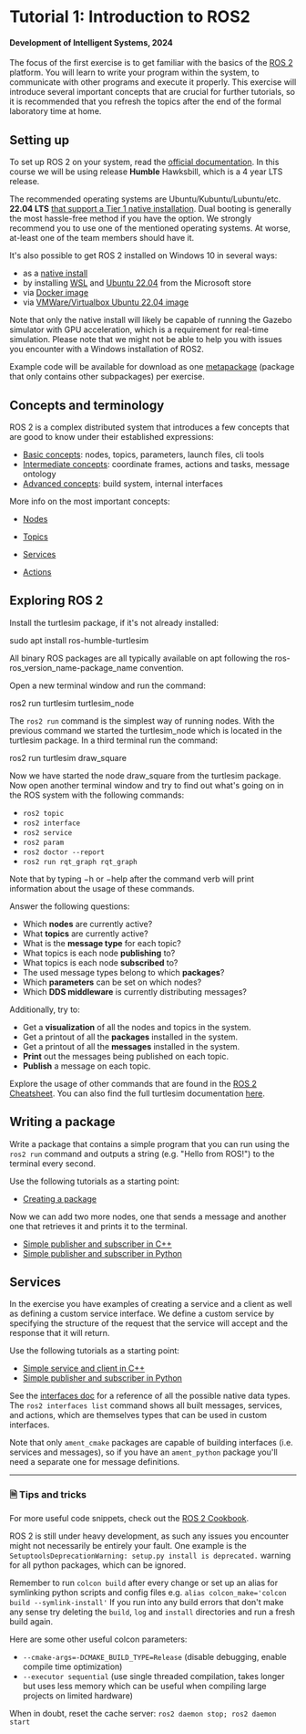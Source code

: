# Tutorial 1: Introduction to ROS2

#### Development of Intelligent Systems, 2024

The focus of the first exercise is to get familiar with the basics of the [ROS 2](http://www.ros.org) platform. You will learn to write your program within the system, to communicate with other programs and execute it properly. This exercise will introduce several important concepts that are crucial for further tutorials, so it is recommended that you refresh the topics after the end of the formal laboratory time at home.

## Setting up

To set up ROS 2 on your system, read the [official documentation](https://docs.ros.org/en/humble/index.html). In this course we will be using release **Humble** Hawksbill, which is a 4 year LTS release.

The recommended operating systems are Ubuntu/Kubuntu/Lubuntu/etc. **22.04 LTS** [that support a Tier 1 native installation](https://www.ros.org/reps/rep-2000.html). Dual booting is generally the most hassle-free method if you have the option. We strongly recommend you to use one of the mentioned operating systems. At worse, at-least one of the team members should have it.

It's also possible to get ROS 2 installed on Windows 10 in several ways:
- as a [native install](https://docs.ros.org/en/iron/Installation/Windows-Install-Binary.html#)
- by installing [WSL](https://apps.microsoft.com/detail/9P9TQF7MRM4R?hl=en-us&gl=US) and [Ubuntu 22.04](https://apps.microsoft.com/detail/9PN20MSR04DW?hl=en-us&gl=US) from the Microsoft store
- via [Docker image](https://docs.ros.org/en/humble/How-To-Guides/Run-2-nodes-in-single-or-separate-docker-containers.html)
- via [VMWare/Virtualbox Ubuntu 22.04 image](https://www.osboxes.org/ubuntu/)

Note that only the native install will likely be capable of running the Gazebo simulator with GPU acceleration, which is a requirement for real-time simulation. Please note that we might not be able to help you with issues you encounter with a Windows installation of ROS2.

Example code will be available for download as one [metapackage](https://docs.ros.org/en/humble/How-To-Guides/Using-Variants.html) (package that only contains other subpackages) per exercise.

## Concepts and terminology

ROS 2 is a complex distributed system that introduces a few concepts that are good to know under their established expressions:

- [Basic concepts](https://docs.ros.org/en/humble/Concepts/Basic.html): nodes, topics, parameters, launch files, cli tools
- [Intermediate concepts](https://docs.ros.org/en/humble/Concepts/Intermediate.html): coordinate frames, actions and tasks, message ontology
- [Advanced concepts](https://docs.ros.org/en/humble/Concepts/Advanced.html): build system, internal interfaces

More info on the most important concepts:

- [Nodes](https://docs.ros.org/en/humble/Tutorials/Beginner-CLI-Tools/Understanding-ROS2-Nodes/Understanding-ROS2-Nodes.html)

- [Topics](https://docs.ros.org/en/humble/Tutorials/Beginner-CLI-Tools/Understanding-ROS2-Topics/Understanding-ROS2-Topics.html)

- [Services](https://docs.ros.org/en/humble/Tutorials/Beginner-CLI-Tools/Understanding-ROS2-Services/Understanding-ROS2-Services.html)

- [Actions](https://docs.ros.org/en/humble/Tutorials/Beginner-CLI-Tools/Understanding-ROS2-Actions/Understanding-ROS2-Actions.html)

## Exploring ROS 2

Install the turtlesim package, if it's not already installed:

sudo apt install ros-humble-turtlesim

All binary ROS packages are all typically available on apt following the ros-ros_version_name-package_name convention.

Open a new terminal window and run the command:

ros2 run turtlesim turtlesim_node

The `ros2 run` command is the simplest way of running nodes. With the previous command we started the turtlesim_node which is located in the turtlesim package. In a third terminal run the command:

ros2 run turtlesim draw_square

Now we have started the node draw_square from the turtlesim package. Now open another terminal window and try to find out what's going on in the ROS system with the following commands:

- `ros2 topic`
- `ros2 interface`
- `ros2 service`
- `ros2 param`
- `ros2 doctor --report`
- `ros2 run rqt_graph rqt_graph`

Note that by typing −h or −help after the command verb will print information about the usage of these commands.

Answer the following questions:

- Which **nodes** are currently active?
- What **topics** are currently active?
- What is the **message type** for each topic?
- What topics is each node **publishing** to?
- What topics is each node **subscribed** to?
- The used message types belong to which **packages**?
- Which **parameters** can be set on which nodes?
- Which **DDS middleware** is currently distributing messages?

Additionally, try to:
- Get a **visualization** of all the nodes and topics in the system.
- Get a printout of all the **packages** installed in the system.
- Get a printout of all the **messages** installed in the system.
- **Print** out the messages being published on each topic.
- **Publish** a message on each topic.

Explore the usage of other commands that are found in the [ROS 2 Cheatsheet](https://www.theconstructsim.com/wp-content/uploads/2021/10/ROS2-Command-Cheat-Sheets-updated.pdf). You can also find the full turtlesim documentation [here](https://docs.ros.org/en/humble/Tutorials/Beginner-CLI-Tools/Introducing-Turtlesim/Introducing-Turtlesim.html#prerequisites).

## Writing a package

Write a package that contains a simple program that you can run using the `ros2 run` command and outputs a string (e.g. "Hello from ROS!") to the terminal every second.

Use the following tutorials as a starting point:

- [Creating a package](https://docs.ros.org/en/humble/Tutorials/Beginner-Client-Libraries/Creating-Your-First-ROS2-Package.html)

Now we can add two more nodes, one that sends a message and another one that retrieves it and prints it to the terminal.

- [Simple publisher and subscriber in C++](https://docs.ros.org/en/humble/Tutorials/Beginner-Client-Libraries/Writing-A-Simple-Cpp-Publisher-And-Subscriber.html)
- [Simple publisher and subscriber in Python](https://docs.ros.org/en/humble/Tutorials/Beginner-Client-Libraries/Writing-A-Simple-Py-Publisher-And-Subscriber.html)

## Services

In the exercise you have examples of creating a service and a client as well as defining a custom service interface. We define a custom service by specifying the structure of the request that the service will accept and the response that it will return. 

Use the following tutorials as a starting point:

- [Simple service and client in C++](https://docs.ros.org/en/humble/Tutorials/Beginner-Client-Libraries/Writing-A-Simple-Cpp-Service-And-Client.html)
- [Simple publisher and subscriber in Python](https://docs.ros.org/en/humble/Tutorials/Beginner-Client-Libraries/Writing-A-Simple-Py-Service-And-Client.html)

See the [interfaces doc](https://docs.ros.org/en/humble/Concepts/Basic/About-Interfaces.html) for a reference of all the possible native data types. The `ros2 interfaces list` command shows all built messages, services, and actions, which are themselves types that can be used in custom interfaces.

Note that only `ament_cmake` packages are capable of building interfaces (i.e. services and messages), so if you have an `ament_python` package you'll need a separate one for message definitions.

------

### 🗎 Tips and tricks

For more useful code snippets, check out the [ROS 2 Cookbook](https://github.com/mikeferguson/ros2_cookbook).

ROS 2 is still under heavy development, as such any issues you encounter might not necessarily be entirely your fault. One example is the `SetuptoolsDeprecationWarning: setup.py install is deprecated.` warning for all python packages, which can be ignored.

Remember to run `colcon build` after every change or set up an alias for symlinking python scripts and config files e.g. `alias colcon_make='colcon build --symlink-install'` If you run into any build errors that don't make any sense try deleting the `build`, `log` and `install` directories and run a fresh build again.

Here are some other useful colcon parameters:
- `--cmake-args=-DCMAKE_BUILD_TYPE=Release` (disable debugging, enable compile time optimization)
- `--executor sequential` (use single threaded compilation, takes longer but uses less memory which can be useful when compiling large projects on limited hardware)


When in doubt, reset the cache server: `ros2 daemon stop; ros2 daemon start`